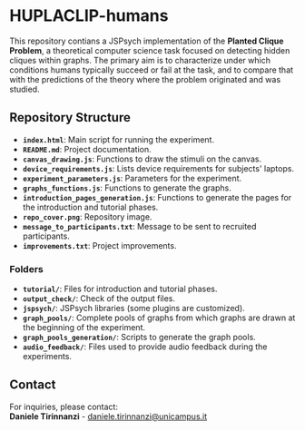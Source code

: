 # HUPLACLIP-humans

This repository contians a JSPsych implementation of the **Planted Clique Problem**, a theoretical computer science task focused on detecting hidden cliques within graphs. The primary aim is to characterize under which conditions humans typically succeed or fail at the task, and to compare that with the predictions of the theory where the problem originated and was studied.

## Repository Structure

- **`index.html`**: Main script for running the experiment.
- **`README.md`**: Project documentation.
- **`canvas_drawing.js`**: Functions to draw the stimuli on the canvas.
- **`device_requirements.js`**: Lists device requirements for subjects' laptops.
- **`experiment_parameters.js`**: Parameters for the experiment.
- **`graphs_functions.js`**: Functions to generate the graphs.
- **`introduction_pages_generation.js`**: Functions to generate the pages for the introduction and tutorial phases.
- **`repo_cover.png`**: Repository image.
- **`message_to_participants.txt`**: Message to be sent to recruited participants.
- **`improvements.txt`**: Project improvements.

### Folders

- **`tutorial/`**: Files for introduction and tutorial phases.
- **`output_check/`**: Check of the output files.
- **`jspsych/`**: JSPsych libraries (some plugins are customized).
- **`graph_pools/`**: Complete pools of graphs from which graphs are drawn at the beginning of the experiment.
- **`graph_pools_generation/`**: Scripts to generate the graph pools.
- **`audio_feedback/`**: Files used to provide audio feedback during the experiments.


## Contact

For inquiries, please contact:  
**Daniele Tirinnanzi** - [daniele.tirinnanzi@unicampus.it](mailto:daniele.tirinnanzi@unicampus.it)

